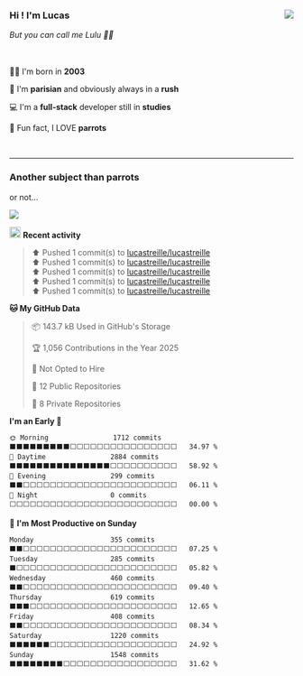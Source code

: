 <div>
    <img align='right' src="https://media.giphy.com/media/v1.Y2lkPTc5MGI3NjExcnU3bDNwanp1Z3hiamZ6YTBxNzN3bXBnNm5lN3Y2NWs1dzNvOG1hMyZlcD12MV9pbnRlcm5hbF9naWZfYnlfaWQmY3Q9Zw/xT4uQcNoJFQ4RrB5Fm/giphy.gif"/>
    <h3>Hi ! I'm Lucas</h3>
    <i>But you can call me Lulu 🤌🏻</i>
    </br></br></br>
    <p>👶🏻 I'm born in <b>2003</b></p>
    <p>🥐 I'm <b>parisian</b> and obviously always in a <b>rush</b></p>
    <p>💻 I'm a <b>full-stack</b> developer still in <b>studies</b></p>
    <p>🦜 Fun fact, I LOVE <b>parrots</b></p>
</div>

</br>

---

<h3>Another subject than parrots</h3>

<p>or not...</p>
<img src="https://media.giphy.com/media/v1.Y2lkPTc5MGI3NjExcWp1bDh6aDRlZHBycGU5cjNwejZrYjNwYzJxZGl2Y2s0a3gwaTFmdSZlcD12MV9pbnRlcm5hbF9naWZfYnlfaWQmY3Q9Zw/PPy2wTXW9BJok/giphy.gif"/></br>

<img width="20px" src="https://camo.githubusercontent.com/98305f2e1d7cd74cfeefb6e90e8f5829d0a129b5aff576116fcccc3af5361992/68747470733a2f2f63756c746f667468657061727479706172726f742e636f6d2f706172726f74732f68642f676974687562706172726f742e676966"/> **Recent activity** 
<!--RECENT_ACTIVITY:start-->
> ⬆️ Pushed 1 commit(s) to [lucastreille/lucastreille](https://github.com/lucastreille/lucastreille)<br>
> ⬆️ Pushed 1 commit(s) to [lucastreille/lucastreille](https://github.com/lucastreille/lucastreille)<br>
> ⬆️ Pushed 1 commit(s) to [lucastreille/lucastreille](https://github.com/lucastreille/lucastreille)<br>
> ⬆️ Pushed 1 commit(s) to [lucastreille/lucastreille](https://github.com/lucastreille/lucastreille)<br>
> ⬆️ Pushed 1 commit(s) to [lucastreille/lucastreille](https://github.com/lucastreille/lucastreille)<br>
<!--RECENT_ACTIVITY:end-->

<!--START_SECTION:waka_data-->
**🐱 My GitHub Data** 

> 📦 143.7 kB Used in GitHub's Storage 
 > 
> 🏆 1,056 Contributions in the Year 2025
 > 
> 🚫 Not Opted to Hire
 > 
> 📜 12 Public Repositories 
 > 
> 🔑 8 Private Repositories 
 > 
**I'm an Early 🐤** 

```text
🌞 Morning                1712 commits        ⬛⬛⬛⬛⬛⬛⬛⬛⬛⬜⬜⬜⬜⬜⬜⬜⬜⬜⬜⬜⬜⬜⬜⬜⬜   34.97 % 
🌆 Daytime                2884 commits        ⬛⬛⬛⬛⬛⬛⬛⬛⬛⬛⬛⬛⬛⬛⬛⬜⬜⬜⬜⬜⬜⬜⬜⬜⬜   58.92 % 
🌃 Evening                299 commits         ⬛⬛⬜⬜⬜⬜⬜⬜⬜⬜⬜⬜⬜⬜⬜⬜⬜⬜⬜⬜⬜⬜⬜⬜⬜   06.11 % 
🌙 Night                  0 commits           ⬜⬜⬜⬜⬜⬜⬜⬜⬜⬜⬜⬜⬜⬜⬜⬜⬜⬜⬜⬜⬜⬜⬜⬜⬜   00.00 % 
```
📅 **I'm Most Productive on Sunday** 

```text
Monday                   355 commits         ⬛⬛⬜⬜⬜⬜⬜⬜⬜⬜⬜⬜⬜⬜⬜⬜⬜⬜⬜⬜⬜⬜⬜⬜⬜   07.25 % 
Tuesday                  285 commits         ⬛⬜⬜⬜⬜⬜⬜⬜⬜⬜⬜⬜⬜⬜⬜⬜⬜⬜⬜⬜⬜⬜⬜⬜⬜   05.82 % 
Wednesday                460 commits         ⬛⬛⬜⬜⬜⬜⬜⬜⬜⬜⬜⬜⬜⬜⬜⬜⬜⬜⬜⬜⬜⬜⬜⬜⬜   09.40 % 
Thursday                 619 commits         ⬛⬛⬛⬜⬜⬜⬜⬜⬜⬜⬜⬜⬜⬜⬜⬜⬜⬜⬜⬜⬜⬜⬜⬜⬜   12.65 % 
Friday                   408 commits         ⬛⬛⬜⬜⬜⬜⬜⬜⬜⬜⬜⬜⬜⬜⬜⬜⬜⬜⬜⬜⬜⬜⬜⬜⬜   08.34 % 
Saturday                 1220 commits        ⬛⬛⬛⬛⬛⬛⬜⬜⬜⬜⬜⬜⬜⬜⬜⬜⬜⬜⬜⬜⬜⬜⬜⬜⬜   24.92 % 
Sunday                   1548 commits        ⬛⬛⬛⬛⬛⬛⬛⬛⬜⬜⬜⬜⬜⬜⬜⬜⬜⬜⬜⬜⬜⬜⬜⬜⬜   31.62 % 
```



<!--END_SECTION:waka_data-->
